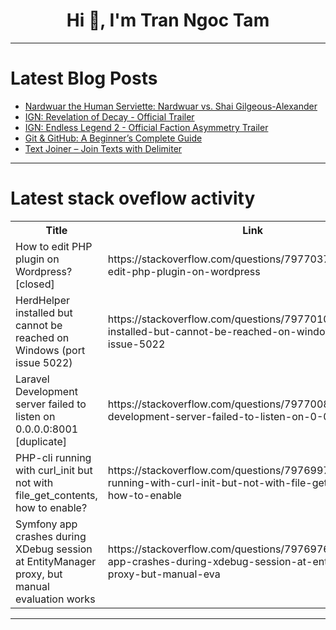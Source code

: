 <h1 align="center">Hi 👋, I'm Tran Ngoc Tam</h1>

---

# Latest Blog Posts 
<!-- BLOG-POST-LIST:START -->
- [Nardwuar the Human Serviette: Nardwuar vs. Shai Gilgeous-Alexander](https://dev.to/music_youtube/nardwuar-the-human-serviette-nardwuar-vs-shai-gilgeous-alexander-25op)
- [IGN: Revelation of Decay - Official Trailer](https://dev.to/gg_news/ign-revelation-of-decay-official-trailer-51b7)
- [IGN: Endless Legend 2 - Official Faction Asymmetry Trailer](https://dev.to/gg_news/ign-endless-legend-2-official-faction-asymmetry-trailer-25em)
- [Git &amp; GitHub: A Beginner’s Complete Guide](https://dev.to/tapobanray/git-github-a-complete-beginners-guide-47on)
- [Text Joiner – Join Texts with Delimiter](https://dev.to/tadatools/text-joiner-join-texts-with-delimiter-pha)
<!-- BLOG-POST-LIST:END -->

---

# Latest stack oveflow activity
<table>
  <tr><th>Title</th><th>Link</th></tr>
  <!-- STACKOVERFLOW:START --><tr><td>How to edit PHP plugin on Wordpress? [closed]</td><td>https://stackoverflow.com/questions/79770378/how-to-edit-php-plugin-on-wordpress</td></tr><tr><td>HerdHelper installed but cannot be reached on Windows &lpar;port issue 5022&rpar;</td><td>https://stackoverflow.com/questions/79770100/herdhelper-installed-but-cannot-be-reached-on-windows-port-issue-5022</td></tr><tr><td>Laravel Development server failed to listen on 0.0.0.0:8001 [duplicate]</td><td>https://stackoverflow.com/questions/79770081/laravel-development-server-failed-to-listen-on-0-0-0-08001</td></tr><tr><td>PHP-cli running with curl_init but not with file_get_contents, how to enable?</td><td>https://stackoverflow.com/questions/79769978/php-cli-running-with-curl-init-but-not-with-file-get-contents-how-to-enable</td></tr><tr><td>Symfony app crashes during XDebug session at EntityManager proxy, but manual evaluation works</td><td>https://stackoverflow.com/questions/79769765/symfony-app-crashes-during-xdebug-session-at-entitymanager-proxy-but-manual-eva</td></tr><!-- STACKOVERFLOW:END -->
</table>

---


